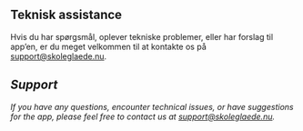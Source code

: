## Teknisk assistance

Hvis du har spørgsmål, oplever tekniske problemer, eller har forslag til app’en, er du meget velkommen til at kontakte os på [support@skoleglaede.nu](mailto:support@skoleglaede.nu).

## _Support_

_If you have any questions, encounter technical issues, or have suggestions for the app, please feel free to contact us at [support@skoleglaede.nu](mailto:support@skoleglaede.nu)._
